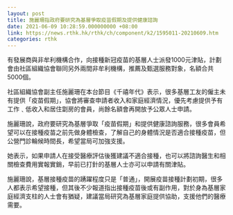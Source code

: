 ```yaml
---
layout: post
title: 施麗珊指政府要研究為基層爭取疫苗假期及提供健康諮詢
date: 2021-06-09 10:28:59.000000000 +08:00
link: https://news.rthk.hk/rthk/ch/component/k2/1595011-20210609.htm
categories: rthk
---
```


有發展商與非牟利機構合作，向接種新冠疫苗的基層人士派發1000元津貼，計劃會由社區組織協會聯同另外兩間非牟利機構，推薦及甄選服務對象，名額合共5000個。

社區組織協會副主任施麗珊在本台節目《千禧年代》表示，很多基層工友的僱主未有提供「疫苗假期」，協會將審查申請者收入和家庭經濟情況，優先考慮提供予有工作﹑低收入和居住劏房的會員，尚餘名額會再開放予公眾人士申請。

施麗珊說，政府要研究為基層爭取「疫苗假期」和提供健康諮詢服務，很多會員希望可以在接種疫苗之前先做身體檢查，了解自己的身體情況是否適合接種疫苗，但公營門診輪候時間長，希望當局可加強支援。

她表示，如果申請人在接受醫療評估後獲建議不適合接種，也可以將諮詢醫生和相關檢查費用實報實銷，早前已打針的基層人士亦可以申請有關津貼。

施麗珊說，基層接種疫苗的踴躍程度只是「普通」，開展疫苗接種計劃初期，很多人都表示希望接種，但其後不少報道指出接種疫苗後或有副作用，對於身為基層家庭經濟支柱的人士會有猶疑，建議當局研究為基層家庭提供協助，支援他們的醫療需要。
